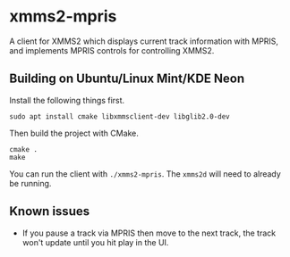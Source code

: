 # xmms2-mpris

A client for XMMS2 which displays current track information with MPRIS, and
implements MPRIS controls for controlling XMMS2.

## Building on Ubuntu/Linux Mint/KDE Neon

Install the following things first.

```
sudo apt install cmake libxmmsclient-dev libglib2.0-dev
```

Then build the project with CMake.

```
cmake .
make
```

You can run the client with `./xmms2-mpris`. The `xmms2d` will need to already
be running.

## Known issues

* If you pause a track via MPRIS then move to the next track, the track won't
  update until you hit play in the UI.
